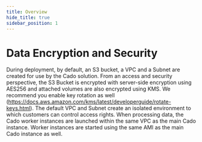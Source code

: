 ```yaml
---
title: Overview
hide_title: true
sidebar_position: 1
---
```


# Data Encryption and Security
During deployment, by default, an S3 bucket, a VPC and a Subnet are created for use by the Cado solution.  From an access and security perspective, the S3 Bucket is encrypted with server-side encryption using AES256 and attached volumes are also encrypted using KMS.  We recommend you enable key rotation as well (https://docs.aws.amazon.com/kms/latest/developerguide/rotate-keys.html). The default VPC and Subnet create an isolated environment to which customers can control access rights.  When processing data, the Cado worker instances are launched within the same VPC as the main Cado instance.  Worker instances are started using the same AMI as the main Cado instance as well.
